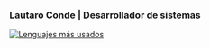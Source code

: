

### Lautaro Conde | Desarrollador de sistemas


[![Lenguajes más usados](https://github-readme-stats.vercel.app/api/top-langs/?username=hangardonelli&layout=compact)](https://github.com/anuraghazra/github-readme-stats)
